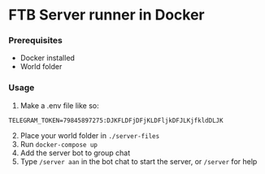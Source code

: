 # FTB Server runner in Docker

### Prerequisites

* Docker installed
* World folder

### Usage

1. Make a .env file like so:

```
TELEGRAM_TOKEN=79845897275:DJKFLDFjDFjKLDFljkDFJLKjfkldDLJK
```

2. Place your world folder in `./server-files`
3. Run `docker-compose up`
4. Add the server bot to group chat
5. Type `/server aan` in the bot chat to start the server, or `/server` for help